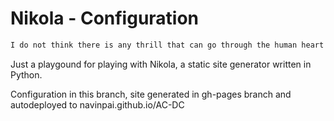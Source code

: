 Nikola - Configuration
====

```rest
I do not think there is any thrill that can go through the human heart like that felt by the inventor as he sees some creation of the brain unfolding to success... Such emotions make a man forget food, sleep, friends, love, everything.
```

Just a playgound for playing with Nikola, a static site generator written in Python.

Configuration in this branch, site generated in gh-pages branch and autodeployed to navinpai.github.io/AC-DC
